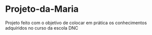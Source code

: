 # Projeto-da-Maria
 Projeto feito com o objetivo de colocar em prática os conhecimentos adquíridos no curso da escola DNC
